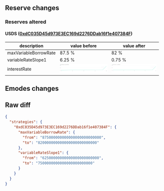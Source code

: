## Reserve changes

### Reserves altered

#### USDS ([0xdC035D45d973E3EC169d2276DDab16f1e407384F](https://etherscan.io/address/0xdC035D45d973E3EC169d2276DDab16f1e407384F))

| description | value before | value after |
| --- | --- | --- |
| maxVariableBorrowRate | 87.5 % | 82 % |
| variableRateSlope1 | 6.25 % | 0.75 % |
| interestRate | ![before](/.assets/59f72276d32ba1eeba45953b23c84ea37048e299.svg) | ![after](/.assets/237c21391c0b67eb1236e3875c882cd6115a3758.svg) |

## Emodes changes

## Raw diff

```json
{
  "strategies": {
    "0xdC035D45d973E3EC169d2276DDab16f1e407384F": {
      "maxVariableBorrowRate": {
        "from": "875000000000000000000000000",
        "to": "820000000000000000000000000"
      },
      "variableRateSlope1": {
        "from": "62500000000000000000000000",
        "to": "7500000000000000000000000"
      }
    }
  }
}
```